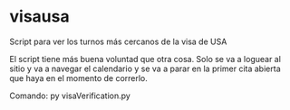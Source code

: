 # visausa
Script para ver los turnos más cercanos de la visa de USA

El script tiene más buena voluntad que otra cosa. Solo se va a loguear al sitio y va a navegar el calendario y se va a parar 
en la primer cita abierta que haya en el momento de correrlo.

Comando: py visaVerification.py

